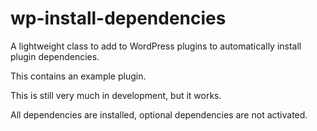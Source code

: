 # wp-install-dependencies
A lightweight class to add to WordPress plugins to automatically install plugin dependencies.

This contains an example plugin.

This is still very much in development, but it works.

All dependencies are installed, optional dependencies are not activated.
